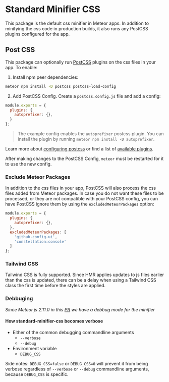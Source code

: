 # Standard Minifier CSS

This package is the default css minifier in Meteor apps. In addition to minifying the css code in production builds, it also runs any PostCSS plugins configured for the app.

## Post CSS

This package can optionally run [PostCSS](https://postcss.org/) plugins on the css files in your app. To enable:

1. Install npm peer dependencies:

```sh
meteor npm install -D postcss postcss-load-config
```

2. Add PostCSS Config. Create a `postcss.config.js` file and add a config:

```js
module.exports = {
  plugins: {
    autoprefixer: {},
  }
};
```

> The example config enables the `autoprefixer` postcss plugin. You can install the plugin by running `meteor npm install -D autoprefixer`.

Learn more about [configuring postcss](https://github.com/postcss/postcss-load-config#packagejson) or find a list of [available plugins](https://www.postcss.parts/).

After making changes to the PostCSS Config, `meteor` must be restarted for it to use the new config.

### Exclude Meteor Packages

In addition to the css files in your app, PostCSS will also process the css files added from Meteor packages. In case you do not want these files to be processed, or they are not compatible with your PostCSS config, you can have PostCSS ignore them by using the `excludedMeteorPackages` option:

```js
module.exports = {
  plugins: {
    autoprefixer: {},
  },
  excludedMeteorPackages: [
    'github-config-ui',
    'constellation:console'
  ]
};
```

### Tailwind CSS

Tailwind CSS is fully supported. Since HMR applies updates to js files earlier than the css is updated, there can be a delay when using a Tailwind CSS class the first time before the styles are applied.


### Debbuging

_Since Meteor.js 2.11.0 in this [PR](https://github.com/meteor/meteor/pull/12478) we have a debbug mode for the minifier_

#### How standard-minifier-css becomes verbose

- Either of the common debugging commandline arguments
  - `--verbose`
  - `--debug`
- Environment variable
  - `DEBUG_CSS`

Side notes:
`DEBUG_CSS=false` or `DEBUG_CSS=0` will prevent it from being verbose regardless of `--verbose` or `--debug` commandline arguments, because `DEBUG_CSS` is specific.
